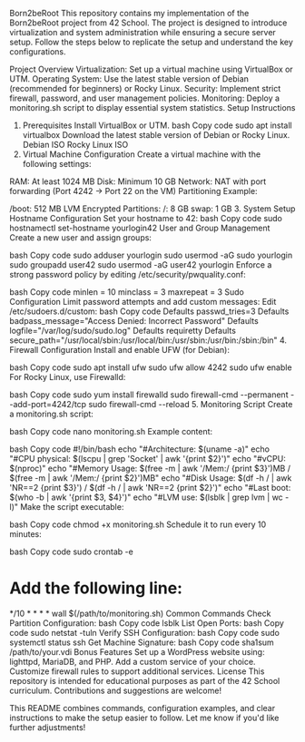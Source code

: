 Born2beRoot
This repository contains my implementation of the Born2beRoot project from 42 School. The project is designed to introduce virtualization and system administration while ensuring a secure server setup. Follow the steps below to replicate the setup and understand the key configurations.

Project Overview
Virtualization: Set up a virtual machine using VirtualBox or UTM.
Operating System: Use the latest stable version of Debian (recommended for beginners) or Rocky Linux.
Security: Implement strict firewall, password, and user management policies.
Monitoring: Deploy a monitoring.sh script to display essential system statistics.
Setup Instructions
1. Prerequisites
Install VirtualBox or UTM.
bash
Copy code
sudo apt install virtualbox
Download the latest stable version of Debian or Rocky Linux.
Debian ISO
Rocky Linux ISO
2. Virtual Machine Configuration
Create a virtual machine with the following settings:

RAM: At least 1024 MB
Disk: Minimum 10 GB
Network: NAT with port forwarding (Port 4242 → Port 22 on the VM)
Partitioning Example:

/boot: 512 MB
LVM Encrypted Partitions:
/: 8 GB
swap: 1 GB
3. System Setup
Hostname Configuration
Set your hostname to <your-login>42:
bash
Copy code
sudo hostnamectl set-hostname yourlogin42
User and Group Management
Create a new user and assign groups:

bash
Copy code
sudo adduser yourlogin
sudo usermod -aG sudo yourlogin
sudo groupadd user42
sudo usermod -aG user42 yourlogin
Enforce a strong password policy by editing /etc/security/pwquality.conf:

bash
Copy code
minlen = 10
minclass = 3
maxrepeat = 3
Sudo Configuration
Limit password attempts and add custom messages:
Edit /etc/sudoers.d/custom:
bash
Copy code
Defaults passwd_tries=3
Defaults badpass_message="Access Denied: Incorrect Password"
Defaults logfile="/var/log/sudo/sudo.log"
Defaults requiretty
Defaults secure_path="/usr/local/sbin:/usr/local/bin:/usr/sbin:/usr/bin:/sbin:/bin"
4. Firewall Configuration
Install and enable UFW (for Debian):

bash
Copy code
sudo apt install ufw
sudo ufw allow 4242
sudo ufw enable
For Rocky Linux, use Firewalld:

bash
Copy code
sudo yum install firewalld
sudo firewall-cmd --permanent --add-port=4242/tcp
sudo firewall-cmd --reload
5. Monitoring Script
Create a monitoring.sh script:

bash
Copy code
nano monitoring.sh
Example content:

bash
Copy code
#!/bin/bash
echo "#Architecture: $(uname -a)"
echo "#CPU physical: $(lscpu | grep 'Socket' | awk '{print $2}')"
echo "#vCPU: $(nproc)"
echo "#Memory Usage: $(free -m | awk '/Mem:/ {print $3}')MB / $(free -m | awk '/Mem:/ {print $2}')MB"
echo "#Disk Usage: $(df -h / | awk 'NR==2 {print $3}') / $(df -h / | awk 'NR==2 {print $2}')"
echo "#Last boot: $(who -b | awk '{print $3, $4}')"
echo "#LVM use: $(lsblk | grep lvm | wc -l)"
Make the script executable:

bash
Copy code
chmod +x monitoring.sh
Schedule it to run every 10 minutes:

bash
Copy code
sudo crontab -e
# Add the following line:
*/10 * * * * wall $(/path/to/monitoring.sh)
Common Commands
Check Partition Configuration:
bash
Copy code
lsblk
List Open Ports:
bash
Copy code
sudo netstat -tuln
Verify SSH Configuration:
bash
Copy code
sudo systemctl status ssh
Get Machine Signature:
bash
Copy code
sha1sum /path/to/your.vdi
Bonus Features
Set up a WordPress website using:
lighttpd, MariaDB, and PHP.
Add a custom service of your choice.
Customize firewall rules to support additional services.
License
This repository is intended for educational purposes as part of the 42 School curriculum. Contributions and suggestions are welcome!

This README combines commands, configuration examples, and clear instructions to make the setup easier to follow. Let me know if you'd like further adjustments!
